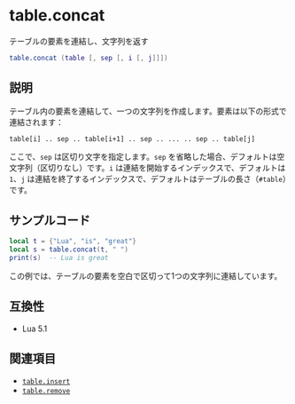 # table.concat

テーブルの要素を連結し、文字列を返す

```lua
table.concat (table [, sep [, i [, j]]])
```

## 説明

テーブル内の要素を連結して、一つの文字列を作成します。要素は以下の形式で連結されます：

`table[i] .. sep .. table[i+1] .. sep .. ... .. sep .. table[j]`

ここで、`sep` は区切り文字を指定します。`sep` を省略した場合、デフォルトは空文字列（区切りなし）です。`i` は連結を開始するインデックスで、デフォルトは `1`、`j` は連結を終了するインデックスで、デフォルトはテーブルの長さ（`#table`）です。

## サンプルコード

```lua
local t = {"Lua", "is", "great"}
local s = table.concat(t, " ")
print(s)  -- Lua is great
```

この例では、テーブルの要素を空白で区切って1つの文字列に連結しています。

## 互換性

- Lua 5.1

## 関連項目

- [`table.insert`](insert.md)
- [`table.remove`](remove.md)